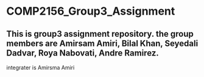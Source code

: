 # COMP2156_Group3_Assignment
This is group3 assignment repository.
the group members are Amirsam Amiri, Bilal Khan, Seyedali Dadvar,
 Roya Nabovati, Andre Ramirez.
 --------------------
 integrater is Amirsma Amiri